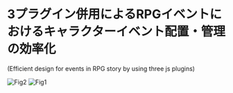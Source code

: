 # 3プラグイン併用によるRPGイベントにおけるキャラクターイベント配置・管理の効率化
(Efficient design for events in RPG story by using three js plugins)

![Fig2](https://user-images.githubusercontent.com/64351233/80562182-eba16c00-8a21-11ea-9fcf-2b975ff9be5e.png)
![Fig1](https://user-images.githubusercontent.com/64351233/80562186-ee03c600-8a21-11ea-8873-32777155dcb8.png)
